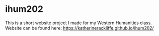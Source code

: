 # ihum202

This is a short website project I made for my Western Humanities class. Website can be found here: https://katherinerackliffe.github.io/ihum202/
